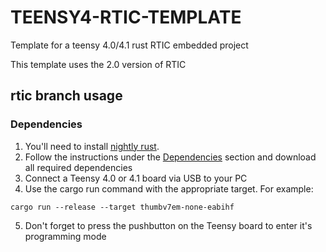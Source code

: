 # TEENSY4-RTIC-TEMPLATE

Template for a teensy 4.0/4.1 rust RTIC embedded project

This template uses the 2.0 version of RTIC

## rtic branch usage
### Dependencies
1. You'll need to install [nightly rust](https://www.oreilly.com/library/view/rust-programming-by/9781788390637/e07dc768-de29-482e-804b-0274b4bef418.xhtml).
2. Follow the instructions under the [Dependencies](https://github.com/mciantyre/teensy4-rs) section and download all required dependencies
3. Connect a Teensy 4.0 or 4.1 board via USB to your PC
4. Use the cargo run command with the appropriate target. For example:
```
cargo run --release --target thumbv7em-none-eabihf
```
5. Don't forget to press the pushbutton on the Teensy board to enter it's programming mode
